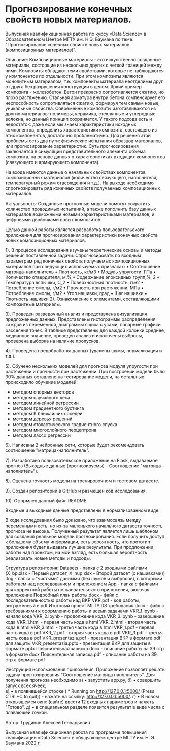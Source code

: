 # Прогнозирование конечных свойств новых материалов.

  Выпускная квалификационная работа по курсу «Data Science» 
  в Образовательном Центре МГТУ им. Н.Э. Баумана по теме: 
"Прогнозирование конечных свойств новых материалов (композиционных материалов)".

Описание: 
Композиционные материалы - это искусственно созданные материалы, состоящие из нескольких других с четкой границей между ними. Композиты обладают теми свойствами, которые не наблюдаются у компонентов по отдельности. При этом композиты являются монолитным материалом, т.е. компоненты материала неотделимы друг от друга без разрушения конструкции в целом. Яркий пример композита - железобетон. Бетон прекрасно сопротивляется сжатию, но плохо растяжению. Стальная арматура внутри бетона компенсирует его неспособность сопротивляться сжатию, формируя тем самым новые, уникальные свойства. Современные композиты изготавливаются из других материалов: полимеры, керамика, стеклянные и углеродные волокна, но данный принцип сохраняется. У такого подхода есть и недостаток: даже если мы знаем характеристики исходных компонентов, определить характеристики композита, состоящего из этих компонентов, достаточно проблематично. Для решения этой проблемы есть два пути: физические испытания образцов материалов, или прогнозирование характеристик. Суть прогнозирования заключается в симуляции представительного элемента объема композита, на основе данных о характеристиках входящих компонентов (связующего и армирующего компонента).

На входе имеются данные о начальных свойствах компонентов композиционных материалов (количество связующего, наполнителя, температурный режим отверждения и т.д.). На выходе необходимо спрогнозировать ряд конечных свойств получаемых композиционных материалов.

Актуальность: Созданные прогнозные модели помогут сократить количество проводимых испытаний, а также пополнить базу данных материалов возможными новыми характеристиками материалов, и цифровыми двойниками новых композитов.

Целью данной работы является разработка пользовательского приложения для прогнозирования характеристики конечных свойств новых композиционных материалов.

1).	В процессе исследования изучены теоретические основы и методы решения поставленной задачи: 
Спрогнозировать по входным параметрам ряд конечных свойств получаемых композиционных материалов при следующих используемых признаках: 
    •	Соотношение матрица-наполнитель
    •	Плотность, кг/м3
    •	Модуль упругости, ГПа
    •	Количество отвердителя, м.%
    •	Содержание эпоксидных групп,%_2
    •	Температура вспышки, С_2
    •	Поверхностная плотность, г/м2
    •	Потребление смолы, г/м2
    •	Прочность при растяжении, МПа
    •	Потребление смолы, г/м2
    •	Угол нашивки, град
    •	Шаг нашивки
    •	Плотность нашивки
2).	Ознакомление с элементами, составляющими композитные материалы.

3).	Проведен разведочный анализ и представлена визуализация предложенных данных. Представлены гистограммы распределения каждой из переменной, диаграммы ящика с усами, попарные графики рассеяния точек. В таблице представлены для каждой колонки среднее, медианное значение, проведен анализ и исключены выбросы, проверена выборка на наличие пропусков.

4).	Проведена предобработка данных (удалены шумы, нормализация и т.д.).

5).	Обучено нескольких моделей для прогноза модуля упругости при растяжении и прочности при растяжении. При построении модели было 30% данных оставлено на тестирование модели, на остальных происходило обучение моделей:
* методом опорных векторов
* методом случайного леса
* методом линейной регрессии
* методом градиентного бустинга
* методом К ближайших соседей
* методом деревья решений
* методом стохастического градиентного спуска
* методом многослойного перцептрона
* методом лассо регрессии

6).	Написаны 2 нейронные сети, которые будет рекомендовать соотношение "матрица-наполнитель".

7).	Разработано пользовательское приложение на Flask, выдаваемое прогноз (Выходные данные (прогнозируемы) - Соотношение "матрица - наполнитель").

8).	Оценена точность модели на тренировочном и тестовом датасете.

9).	Создан репозиторий в GitHub и размещен код исследования.

10). Оформлен данный файл README

Входные и выходные данные представлены в нормализованном виде.

В ходе исследования было доказано, что взаимосвязь между переменными есть, но из-за маленького начального датасета точность прогноза не высока. Полученный результат является лишь шаблоном для создания реальной модели прогнозирования. Если получить доступ к большему объему информации, есть вероятность, что прототип приложения будет выдавать лучшие результаты. При продложении работы над проектом, на мой взгляд, есть большая вероятность реализовать новые методы и подходы.

Структура репозитория:
Datasets - папка с 2 входными файлами (X_bp.xlsx - Первый датасет, X_nup.xlsx - Второй датасет (с нашивками))
Itog - папка с "чистыми" данными (без шумов и выбросов), с которыми работаем над исследованием и приложением
App - папка с файлами для корректной работы пользовательского приложения, включая приложение
Подробный план работы.docx - файл с последовательностью работы над ВКР
VKR.pdf - код работы, выгруженный в pdf
Итоговый проект МГТУ DS требования.docx - файл с требованиями к оформлению работы и всеми задачами
VKR_1.ipynb - начало кода
VKR_2.ipynb - продолжение кода
VKR_3.ipynb - завершение кода
VKR_1.html - первая часть кода в html
VKR_2.html - вторая часть кода в html
VKR_3.html - третья часть кода в html
VKR_1.pdf - первая часть кода в pdf
VKR_2.pdf - вторая часть кода в pdf
VKR_3.pdf - третья часть кода в pdf
VKR_presentazia.pdf - презентация ВКР  в формате pdf для защиты
VKR_presentazia.pptx - презентация ВКР для защиты в формате pptx
Пояснительная записка.docx - описание работы на 39 стр в формате docx
Пояснительная записка.pdf - описание работы на 39 стр а формате pdf

Инструкция использования приложения:
Приложение позволяет решать задачу прогнозирования "Соотношение матрица наполнитель". 
Для получения прогноза необходимо 
а)     •	запустить app.py, 
б)     •	совершить запуск всех ячеек,  
в)     •	в появившейся строке ( * Running on http://127.0.0.1:5000/ (Press CTRL+C to quit)) - нажать на ссылку: http://127.0.0.1:5000/. 
г)     •	В новом открывшемся окне (сайте) ввести 12 входных параметров и нажать "Готово".
д)     •	в специальном разделе появится результат в виде числа с плавающей точкой.

Автор: Грудинин Алексей Геннадьевич

Выпускная квалификационная работа по программе повышения квалификации «Data Science» в обущчающем центре МГТУ им. Н. Э. Баумана
2022 г. 
